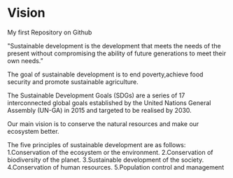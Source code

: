 
# Vision
My first Repository on Github

"Sustainable development is the development that meets the needs of the present without compromising the ability of future generations to meet their own needs.” 

The goal of sustainable development is to end poverty,achieve food security and promote sustainable agriculture.

The Sustainable Development Goals (SDGs) are a series of 17 interconnected global goals established by the United Nations General Assembly (UN-GA) in 2015 and targeted to be realised by 2030. 

Our main vision is to conserve the natural resources and make our ecosystem better.

The five principles of sustainable development are as follows:
1.Conservation of the ecosystem or the environment. 
2.Conservation of biodiversity of the planet. 
3.Sustainable development of the society. 
4.Conservation of human resources. 
5.Population control and management
